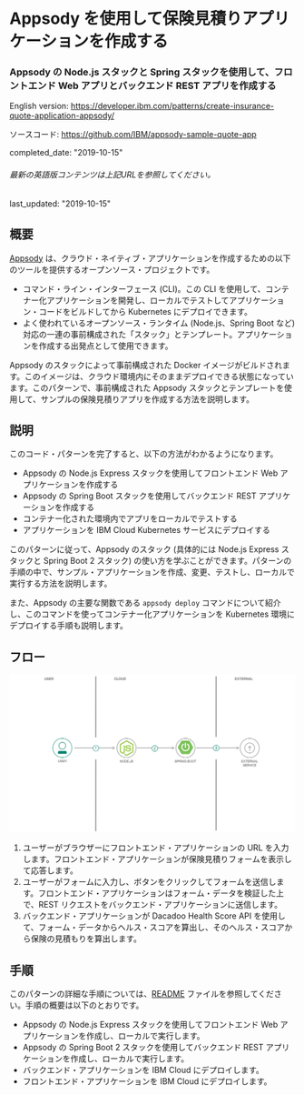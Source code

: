 # Appsody を使用して保険見積りアプリケーションを作成する
### Appsody の Node.js スタックと Spring スタックを使用して、フロントエンド Web アプリとバックエンド REST アプリを作成する

English version: https://developer.ibm.com/patterns/create-insurance-quote-application-appsody/

ソースコード: https://github.com/IBM/appsody-sample-quote-app

completed_date:	"2019-10-15"
###### 最新の英語版コンテンツは上記URLを参照してください。
last_updated: "2019-10-15"

## 概要

[Appsody](https://appsody.dev/) は、クラウド・ネイティブ・アプリケーションを作成するための以下のツールを提供するオープンソース・プロジェクトです。

* コマンド・ライン・インターフェース (CLI)。この CLI を使用して、コンテナー化アプリケーションを開発し、ローカルでテストしてアプリケーション・コードをビルドしてから Kubernetes にデプロイできます。
* よく使われているオープンソース・ランタイム (Node.js、Spring Boot など) 対応の一連の事前構成された「スタック」とテンプレート。アプリケーションを作成する出発点として使用できます。

Appsody のスタックによって事前構成された Docker イメージがビルドされます。このイメージは、クラウド環境内にそのままデプロイできる状態になっています。このパターンで、事前構成された Appsody スタックとテンプレートを使用して、サンプルの保険見積りアプリを作成する方法を説明します。

## 説明

このコード・パターンを完了すると、以下の方法がわかるようになります。

* Appsody の Node.js Express スタックを使用してフロントエンド Web アプリケーションを作成する
* Appsody の Spring Boot スタックを使用してバックエンド REST アプリケーションを作成する
* コンテナー化された環境内でアプリをローカルでテストする
* アプリケーションを IBM Cloud Kubernetes サービスにデプロイする

このパターンに従って、Appsody のスタック (具体的には Node.js Express スタックと Spring Boot 2 スタック) の使い方を学ぶことができます。パターンの手順の中で、サンプル・アプリケーションを作成、変更、テストし、ローカルで実行する方法を説明します。

また、Appsody の主要な関数である `appsody deploy` コマンドについて紹介し、このコマンドを使ってコンテナー化アプリケーションを Kubernetes 環境にデプロイする手順も説明します。

## フロー

![プロセス図](./images/flow.png)

1. ユーザーがブラウザーにフロントエンド・アプリケーションの URL を入力します。フロントエンド・アプリケーションが保険見積りフォームを表示して応答します。
1. ユーザーがフォームに入力し、ボタンをクリックしてフォームを送信します。フロントエンド・アプリケーションはフォーム・データを検証した上で、REST リクエストをバックエンド・アプリケーションに送信します。
1. バックエンド・アプリケーションが Dacadoo Health Score API を使用して、フォーム・データからヘルス・スコアを算出し、そのヘルス・スコアから保険の見積もりを算出します。

## 手順

このパターンの詳細な手順については、[README](https://github.com/IBM/appsody-sample-quote-app/blob/master/README.md) ファイルを参照してください。手順の概要は以下のとおりです。

* Appsody の Node.js Express スタックを使用してフロントエンド Web アプリケーションを作成し、ローカルで実行します。
* Appsody の Spring Boot 2 スタックを使用してバックエンド REST アプリケーションを作成し、ローカルで実行します。
* バックエンド・アプリケーションを IBM Cloud にデプロイします。
* フロントエンド・アプリケーションを IBM Cloud にデプロイします。
